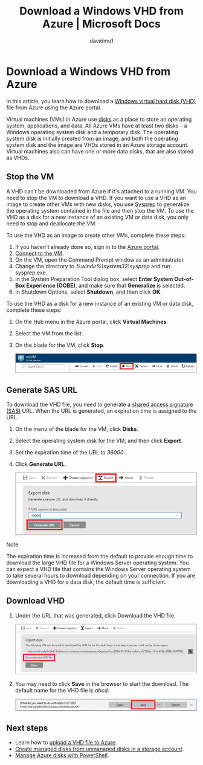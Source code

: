 ﻿---
title: Download a Windows VHD from Azure | Microsoft Docs
description: Download a Windows VHD using the Azure portal.
services: virtual-machines-windows
documentationcenter: ''
author: davidmu1
manager: timlt
editor: ''
tags: azure-resource-manager

ms.assetid: 
ms.service: virtual-machines-windows
ms.workload: infrastructure-services
ms.tgt_pltfrm: vm-windows
ms.devlang: na
ms.topic: article
ms.date: 06/26/2017
ms.author: davidmu
---

# Download a Windows VHD from Azure

In this article, you learn how to download a [Windows virtual hard disk (VHD)](../../storage/storage-about-disks-and-vhds-windows.md?toc=%2fazure%2fvirtual-machines%2fwindows%2ftoc.json) file from Azure using the Azure portal. 

Virtual machines (VMs) in Azure use [disks](../../storage/storage-managed-disks-overview.md?toc=%2fazure%2fvirtual-machines%2fwindows%2ftoc.json) as a place to store an operating system, applications, and data. All Azure VMs have at least two disks – a Windows operating system disk and a temporary disk. The operating system disk is initially created from an image, and both the operating system disk and the image are VHDs stored in an Azure storage account. Virtual machines also can have one or more data disks, that are also stored as VHDs.

## Stop the VM

A VHD can’t be downloaded from Azure if it's attached to a running VM. You need to stop the VM to download a VHD. If you want to use a VHD as an image to create other VMs with new disks, you use [Sysprep]( https://docs.microsoft.com/windows-hardware/manufacture/desktop/sysprep--generalize--a-windows-installation) to generalize the operating system contained in the file and then stop the VM. To use the VHD as a disk for a new instance of an existing VM or data disk, you only need to stop and deallocate the VM.

To use the VHD as an image to create other VMs, complete these steps:

1.	If you haven't already done so, sign in to the [Azure portal](https://portal.azure.com/).
2.	[Connect to the VM](connect-logon.md?toc=%2fazure%2fvirtual-machines%2fwindows%2ftoc.json). 
3.	On the VM, open the Command Prompt window as an administrator.
4.	Change the directory to *%windir%\system32\sysprep* and run sysprep.exe.
5.	In the System Preparation Tool dialog box, select **Enter System Out-of-Box Experience (OOBE)**, and make sure that **Generalize** is selected.
6.	In Shutdown Options, select **Shutdown**, and then click **OK**. 

To use the VHD as a disk for a new instance of an existing VM or data disk, complete these steps:

1.	On the Hub menu in the Azure portal, click **Virtual Machines**.
2.	Select the VM from the list.
3.	On the blade for the VM, click **Stop**.

    ![Stop VM](./media/download-vhd/export-stop.png)

## Generate SAS URL

To download the VHD file, you need to generate a [shared access signature (SAS)](../../storage/storage-dotnet-shared-access-signature-part-1.md?toc=%2fazure%2fvirtual-machines%2fwindows%2ftoc.json) URL. When the URL is generated, an expiration time is assigned to the URL.

1.	On the menu of the blade for the VM, click **Disks**.
2.	Select the operating system disk for the VM, and then click **Export**.
3.	Set the expiration time of the URL to *36000*.
4.	Click **Generate URL**.

    ![Generate URL](./media/download-vhd/export-generate.png)

> [!NOTE]
> The expiration time is increased from the default to provide enough time to download the large VHD file for a Windows Server operating system. You can expect a VHD file that contains the Windows Server operating system to take several hours to download depending on your connection. If you are downloading a VHD for a data disk, the default time is sufficient. 
> 
> 

## Download VHD

1.	Under the URL that was generated, click Download the VHD file.

    ![Download VHD](./media/download-vhd/export-download.png)

2.	You may need to click **Save** in the browser to start the download. The default name for the VHD file is *abcd*.

    ![Click Save in the browser](./media/download-vhd/export-save.png)

## Next steps

- Learn how to [upload a VHD file to Azure](upload-generalized-managed.md?toc=%2fazure%2fvirtual-machines%2fwindows%2ftoc.json). 
- [Create managed disks from unmanaged disks in a storage account](create-managed-disk-ps.md?toc=%2fazure%2fvirtual-machines%2fwindows%2ftoc.json).
- [Manage Azure disks with PowerShell](tutorial-manage-data-disk.md?toc=%2fazure%2fvirtual-machines%2fwindows%2ftoc.json).


